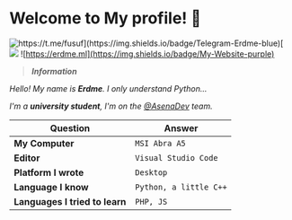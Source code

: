 # Welcome to My profile! 👋
![https://t.me/fusuf](https://img.shields.io/badge/Telegram-Erdme-blue)[                          ](https://t.me/Erdme) ![](https://img.shields.io/badge/Main-Python-blue) ![https://erdme.ml](https://img.shields.io/badge/My-Website-purple)

> ***Information***

*Hello! My name is **Erdme**. I only understand Python...*

*I'm a **university student**, I'm on the [@AsenaDev](https://github.com/AsenaDev) team.*

Question | Answer
--- | --- 
**My Computer**  | `MSI Abra A5`
**Editor**  | `Visual Studio Code`
**Platform I wrote** | `Desktop`
**Language ​​I know**  | `Python, a little C++`
**Languages I tried to learn** | `PHP, JS`
